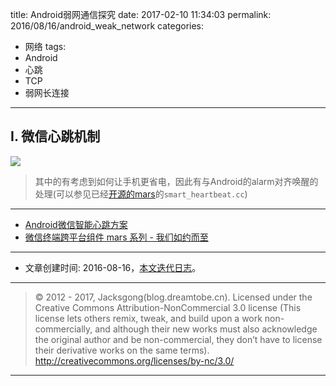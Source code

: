 title: Android弱网通信探究
date: 2017-02-10 11:34:03
permalink: 2016/08/16/android_weak_network
categories:
- 网络
tags:
- Android
- 心跳
- TCP
- 弱网长连接

---

## I. 微信心跳机制

![](/img/android-weak-network-1.png)

<!-- more -->

> 其中的有考虑到如何让手机更省电，因此有与Android的alarm对齐唤醒的处理(可以参见已经[开源的mars](https://github.com/Tencent/mars)的`smart_heartbeat.cc`)

---

- [Android微信智能心跳方案](http://mp.weixin.qq.com/s?__biz=MzAwNDY1ODY2OQ==&mid=207243549&idx=1&sn=4ebe4beb8123f1b5ab58810ac8bc5994)
- [微信终端跨平台组件 mars 系列 - 我们如约而至](https://mp.weixin.qq.com/s?__biz=MzAwNDY1ODY2OQ==&mid=2649286451&idx=1&sn=9711761792fe800094efde219fda3cde)

---

- 文章创建时间: 2016-08-16，[本文迭代日志](https://github.com/Jacksgong/Blog/commits/master/source/_posts/android_weak_network.md)。

---



> © 2012 - 2017, Jacksgong(blog.dreamtobe.cn). Licensed under the Creative Commons Attribution-NonCommercial 3.0 license (This license lets others remix, tweak, and build upon a work non-commercially, and although their new works must also acknowledge the original author and be non-commercial, they don’t have to license their derivative works on the same terms). http://creativecommons.org/licenses/by-nc/3.0/

---
